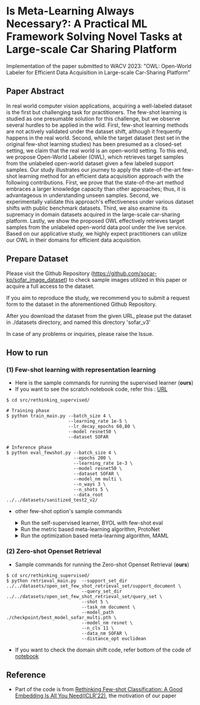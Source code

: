 # Is Meta-Learning Always Necessary?: A Practical ML Framework Solving Novel Tasks at Large-scale Car Sharing Platform

Implementation of the paper submitted to WACV 2023: "OWL: Open-World Labeler for Efficient Data Acquisition in Large-scale Car-Sharing Platform"

## Paper Abstract
In real world computer vision applications, acquiring a well-labeled dataset is the first but challenging task for practitioners. The few-shot learning is studied as one presumable solution for this challenge, but we observe several hurdles to be applied in the wild. First, few-shot learning methods are not actively validated under the dataset shift, although it frequently happens in the real world. Second, while the target dataset (test set in the original few-shot learning studies) has been presumed as a closed-set setting, we claim that the real world is an open-world setting. To this end, we propose Open-World Labeler (OWL), which retrieves target samples from the unlabeled open-world dataset given a few labeled support samples. Our study illustrates our journey to apply the state-of-the-art few-shot learning method for an efficient data acquisition approach with the following contributions. First, we prove that the state-of-the-art method embraces a larger knowledge capacity than other approaches; thus, it is advantageous in understanding unseen samples. Second, we experimentally validate this approach's effectiveness under various dataset shifts with public benchmark datasets. Third, we also examine its supremacy in domain datasets acquired in the large-scale car-sharing platform. Lastly, we show the proposed OWL effectively retrieves target samples from the unlabeled open-world data pool under the live service. Based on our applicative study, we highly expect practitioners can utilize our OWL in their domains for efficient data acquisition.



## Prepare Dataset

Please visit the Github Repository (https://github.com/socar-kp/sofar_image_dataset) to check sample images utilized in this paper or acquire a full access to the dataset.

If you aim to reproduce the study, we recommend you to submit a request form to the dataset in the aforementioned Github Repository.

After you download the dataset from the given URL, please put the dataset in ./datasets directory, and named this directory 'sofar_v3'

In case of any problems or inquiries, please raise the Issue.


## How to run
### (1) Few-shot learning with representation learning
- Here is the sample commands for running the supervised learner (**ours**)  
- If you want to see the scratch notebook code, refer this : [URL](https://github.com/socar-esther/Is_meta_learning_always_necessary/blob/master/src/rethinking_supervised/supervised_script.ipynb)
```shell
$ cd src/rethinking_supervised/

# Training phase
$ python train_main.py --batch_size 4 \
                       --learning_rate 1e-5 \
                       --lr_decay_epochs 60,80 \
                       --model resnet50 \
                       --dataset SOFAR 

# Inference phase          
$ python eval_fewshot.py --batch_size 4 \
                         --epochs 200 \
                         --learning_rate 1e-3 \
                         --model resnet50 \
                         --dataset SOFAR \
                         --model_nm multi \
                         --n_ways 3 \
                         --n_shots 5 \
                         --data_root ../../datasets/sanitized_test2_v2/  
```

- other few-shot option's sample commands
  <details>
  <summary>Run the self-supervised learner, BYOL with few-shot eval</summary>
  <div markdown="1">    

  ```shell
  $ cd src/rethinking_selfsupervised/

  # Training phase
  $ python train_main.py \
      --gpus 4 \
      --distributed_backend ddp \
      --sync_batchnorm \
      --dataset SOFAR \
      --batch_size 128 \
      --max_epochs 1000 \
      --arch resnet50 \
      --precision 16 \
      --comment wandb-comment

  # Inference phase
  $ python eval_fewshot.py --batch_size 4 \
                           --epochs 200 \
                           --learning_rate 1e-3 \
                           --model resnet50 \
                           --dataset SOFAR \
                           --model_nm multi \
                           --n_ways 3 \
                           --n_shots 5 \
                           --data_root ../../datasets/sanitized_test2_v2/  
  ```

  </div>
  </details>
  <details>
  <summary>Run the metric based meta-learning algorithm, ProtoNet</summary>
  <div markdown="1">       

  ```shell
  $ cd src/fewshot_Protonet/

  # Training phase
  $ python train_main.py --max_epoch 200 \
                         --train_shot 10 \
                         --train_way 3 \
                         --train_query 15 \
                         --test_shot 5 \
                         --test_way 3 \
                         --test_query 15 \
                         --n_gpu 4 


  # Inference phase
  $ python eval_fewshot.py --test_shot 5 \
                           --test_way 3 \
                           --test_query 15 \
                           --dataset_nm cifarfs \
                           --model_path ./checkpoint/epoch50_loss1.414059302210808.pth \
                           --n_gpu 2 

  ```

  </div>
  </details>

  <details>
  <summary>Run the optimization based meta-learning algorithm, MAML</summary>
  <div markdown="1">       

  ```shell
  $ cd src/fewshot_MAML/

  # Training phase
  $ python train_main.py --ways 3 \
                         --shots 5 \
                         --meta_lr 0.003 \
                         --fast_lr 0.5 \
                         --meta_batch_size 32 \
                         --num_iterations 50000 



  # Inference phase
  $ python eval_fewshot.py --ways 3 \
                           --shots 5 \
                           --meta_lr 0.003 \
                           --fast_lr 0.5 \
                           --meta_batch_size 32 \
                           --num_iterations 50000 
  ```

  </div>
  </details>



### (2) Zero-shot Openset Retrieval
- Sample commands for running the Zero-shot Openset Retrieval (**ours**)
```shell
$ cd src/rethinking_supervised/
$ python retrieval_main.py  --support_set_dir ../../datasets/open_set_few_shot_retrieval_set/support_document \
                            --query_set_dir ../../datasets/open_set_few_shot_retrieval_set/query_set \
                            --shot 5 \
                            --task_nm document \
                            --model_path ./checkpoint/best_model_sofar_multi.pth \
                            --model_nm resnet \
                            --n_cls 11 \
                            --data_nm SOFAR \
                            --distance_opt euclidean
```
- If you want to check the domain shift code, refer bottom of the code of [notebook](https://github.com/socar-esther/Is_meta_learning_always_necessary/blob/master/src/rethinking_supervised/supervised_script.ipynb)


## Reference
- Part of the code is from [Rethinking Few-shot Classification: A Good Embedding Is All You Need(ICLR'22)](https://arxiv.org/abs/2003.11539), the motivation of our paper
